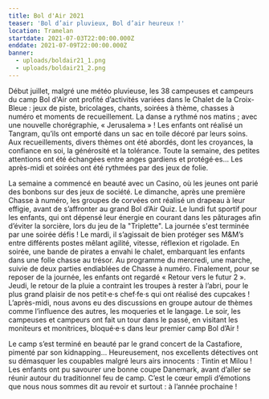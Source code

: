 ```yaml
---
title: Bol d'Air 2021
teaser: 'Bol d’air pluvieux, Bol d’air heureux !'
location: Tramelan
startdate: 2021-07-03T22:00:00.000Z
enddate: 2021-07-09T22:00:00.000Z
banner: 
  - uploads/boldair21_1.png
  - uploads/boldair21_2.png
---
```


Début juillet, malgré une météo pluvieuse, les 38 campeuses et campeurs du camp Bol d'Air ont profité d’activités variées dans le Chalet de la Croix-Bleue : jeux de piste, bricolages, chants, soirées à thème, chasses à numéro et moments de recueillement. La danse a rythmé nos matins ; avec une nouvelle chorégraphie, « Jerusalema » ! Les enfants ont réalisé un Tangram, qu’ils ont emporté dans un sac en toile décoré par leurs soins. Aux recueillements, divers thèmes ont été abordés, dont les croyances, la confiance en soi, la générosité et la tolérance. Toute la semaine, des petites attentions ont été échangées entre anges gardiens et protégé·es... Les après-midi et soirées ont été rythmées par des jeux de folie.

La semaine a commencé en beauté avec un Casino, où les jeunes ont parié des bonbons sur des jeux de société. Le dimanche, après une première Chasse à numéro, les groupes de corvées ont réalisé un drapeau à leur effigie, avant de s’affronter au grand Bol d’Air Quiz. Le lundi fut sportif pour les enfants, qui ont dépensé leur énergie en courant dans les pâturages afin d’éviter la sorcière, lors du jeu de la "Triplette". La journée s'est terminée par une soirée défis ! Le mardi, il s’agissait de bien protéger ses M\&M’s entre différents postes mêlant agilité, vitesse, réflexion et rigolade. En soirée, une bande de pirates a envahi le chalet, embarquant les enfants dans une folle chasse au trésor. Au programme du mercredi, une marche, suivie de deux parties endiablées de Chasse à numéro. Finalement, pour se reposer de la journée, les enfants ont regardé « Retour vers le futur 2 ». Jeudi, le retour de la pluie a contraint les troupes à rester à l’abri, pour le plus grand plaisir de nos petit·e·s chef·fe·s qui ont réalisé des cupcakes ! L’après-midi, nous avons eu des discussions en groupe autour de thèmes comme l’influence des autres, les moqueries et le langage. Le soir, les campeuses et campeurs ont fait un tour dans le passé, en visitant les moniteurs et monitrices, bloqué·e·s dans leur premier camp Bol d’Air !

Le camp s’est terminé en beauté par le grand concert de la Castafiore, pimenté par son kidnapping… Heureusement, nos excellents détectives ont su démasquer les coupables malgré leurs airs innocents : Tintin et Milou ! Les enfants ont pu savourer une bonne coupe Danemark, avant d’aller se réunir autour du traditionnel feu de camp. C’est le cœur empli d’émotions que nous nous sommes dit au revoir et surtout : à l’année prochaine !
